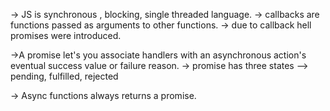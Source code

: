 -> JS is synchronous , blocking, single threaded language.
-> callbacks are functions passed as arguments to other functions.
-> due to callback hell promises were introduced.

->A promise let's you associate handlers with an asynchronous action's eventual success value or failure reason.
-> promise has three states
--> pending, fulfilled, rejected

-> Async functions always returns a promise.
